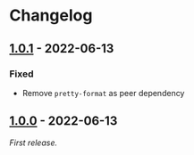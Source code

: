 # Changelog

## [1.0.1] - 2022-06-13

### Fixed

- Remove `pretty-format` as peer dependency

## [1.0.0] - 2022-06-13

_First release._

[1.0.1]: https://github.com/mrazauskas/jest-serializer-ansi-escapes/releases/tag/v1.0.1
[1.0.0]: https://github.com/mrazauskas/jest-serializer-ansi-escapes/releases/tag/v1.0.0
